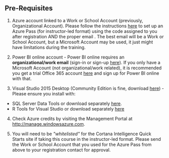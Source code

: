 ## Pre-Requisites

1.  Azure account linked to a Work or School Account (previously, Organizational Account).  Please follow the instructions [here](PASS_SETUP.md) to set up an Azure Pass (for instructor-led format) using the code assigned to you after registration AND the proper email .  The best email will be a Work or School Account, but a Microsoft Account may be used, it just might have limitations during the training.

2.  Power BI online account - Power BI online requires an **organizational/work email** (sign-in or sign-up [here](https://powerbi.microsoft.com/en-us/landing/signin/)).  If you only have a Microsoft Account (not organizational/work related), it is recommended you get a trial Office 365 account [here](https://support.office.com/en-us/article/Sign-up-for-a-free-Office-365-for-business-trial-f340d012-ad0f-4b13-b539-8b160f3e9644) and sign up for Power BI online with that.

3.  Visual Studio 2015 Desktop (Community Edition is fine, download [here](https://www.visualstudio.com/vs/community/)) - Please ensure you install with:
  * SQL Server Data Tools or download separately [here](https://msdn.microsoft.com/en-us/library/mt204009.aspx).
  * R Tools for Visual Studio or download separately [here](https://www.visualstudio.com/vs/rtvs/)

4.  Check Azure credits by visiting the Management Portal at http://manage.windowsazure.com.

5.  You will need to be *"whitelisted"* for the Cortana Intelligence Quick Starts site if taking this course in the instructor-led format.  Please send the Work or School Account that you used for the Azure Pass from above to your registration contact for approval.

